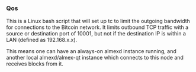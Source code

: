 ### Qos ###

This is a Linux bash script that will set up tc to limit the outgoing bandwidth for connections to the Bitcoin network. It limits outbound TCP traffic with a source or destination port of 10001, but not if the destination IP is within a LAN (defined as 192.168.x.x).

This means one can have an always-on almexd instance running, and another local almexd/almex-qt instance which connects to this node and receives blocks from it.
